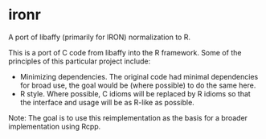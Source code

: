 # ironr
A port of libaffy (primarily for IRON) normalization to R.

This is a port of C code from libaffy into the R framework. Some of the principles
of this particular project include:

- Minimizing dependencies. The original code had minimal dependencies for broad
 use, the goal would be (where possible) to do the same here.
- R style. Where possible, C idioms will be replaced by R idioms so that the
 interface and usage will be as R-like as possible.
 
Note: The goal is to use this reimplementation as the basis for a broader implementation
using Rcpp.
